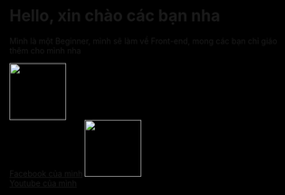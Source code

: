 <html style="background-color: black">
 <link rel="stylesheet" href="index.css"/>
    <head>
      <title>UnknownX2007</title>
   </head>
    <body>
   <h1>Hello, xin chào các bạn nha</h1>
   <p>Mình là một Beginner, mình sẽ làm về Front-end, mong các bạn chỉ giáo thêm cho mình nha</p>
   <img src="https://tse4.mm.bing.net/th?id=OIP.iSE7fOtQA9P_eqFgVA5_ogHaGZ&pid=Api&P=0&w=198&h=172" width="100" height="100"> <br/>
   <a href="https://www.facebook.com/UnknownX.2007/">Facebook của mình</a>
   <img src="https://tse1.mm.bing.net/th?id=OIP.Gjm7_ItVSXAIIEhKgA_HmwHaE8&pid=Api&P=0&w=226&h=152" width="100" height="100"> <br/>
   <a href="https://www.youtube.com/channel/UCcs0UoG0pqi7K_XcrI59SBw">Youtube của mình</a>
   </body>
</html>
